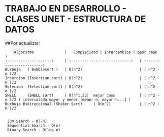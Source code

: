 # TRABAJO EN DESARROLLO - CLASES UNET - ESTRUCTURA DE DATOS 

##Por actualizar! 

    	Algoritmo              |   Complejidad | Intercambios ( peor caso )
    :--------------------:     | :---------------------------:   | :-----------------------:
    Burbuja   ( Bubblesort )   | O(n^2)                          | ( n^2 - n )/2
    Insercion (Insertion sort) | O(n^2)                          | ( n^2 - n )/2
    Selecion  (Selection sort) | O(n^2)                          | ( n^2 - n )/2
    SHELL     (SHELL sort)     | O(n^1.25)  mejor caso           | ( n^2 - n )/2 ( intercalado mayor y menor [menor-n, mayor-n...] )
    Burbuja Bidireccional (Shaker Sort)     | O(n^2)             | ( n^2 - n )/2


     Jum Search - O(√n) 
     Sequential Search - O(n)
     Binary Search - O(log n)